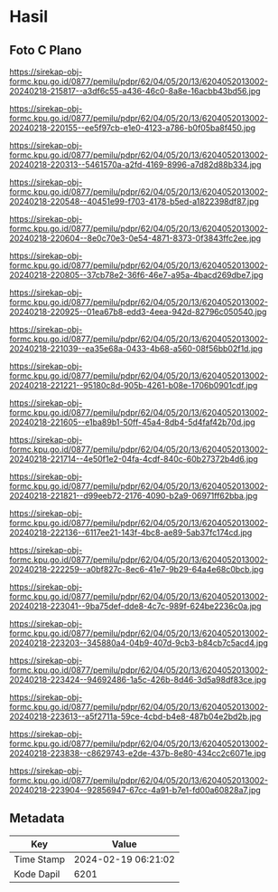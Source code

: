 # Hasil

## Foto C Plano

https://sirekap-obj-formc.kpu.go.id/0877/pemilu/pdpr/62/04/05/20/13/6204052013002-20240218-215817--a3df6c55-a436-46c0-8a8e-16acbb43bd56.jpg

https://sirekap-obj-formc.kpu.go.id/0877/pemilu/pdpr/62/04/05/20/13/6204052013002-20240218-220155--ee5f97cb-e1e0-4123-a786-b0f05ba8f450.jpg

https://sirekap-obj-formc.kpu.go.id/0877/pemilu/pdpr/62/04/05/20/13/6204052013002-20240218-220313--5461570a-a2fd-4169-8996-a7d82d88b334.jpg

https://sirekap-obj-formc.kpu.go.id/0877/pemilu/pdpr/62/04/05/20/13/6204052013002-20240218-220548--40451e99-f703-4178-b5ed-a1822398df87.jpg

https://sirekap-obj-formc.kpu.go.id/0877/pemilu/pdpr/62/04/05/20/13/6204052013002-20240218-220604--8e0c70e3-0e54-4871-8373-0f3843ffc2ee.jpg

https://sirekap-obj-formc.kpu.go.id/0877/pemilu/pdpr/62/04/05/20/13/6204052013002-20240218-220805--37cb78e2-36f6-46e7-a95a-4bacd269dbe7.jpg

https://sirekap-obj-formc.kpu.go.id/0877/pemilu/pdpr/62/04/05/20/13/6204052013002-20240218-220925--01ea67b8-edd3-4eea-942d-82796c050540.jpg

https://sirekap-obj-formc.kpu.go.id/0877/pemilu/pdpr/62/04/05/20/13/6204052013002-20240218-221039--ea35e68a-0433-4b68-a560-08f56bb02f1d.jpg

https://sirekap-obj-formc.kpu.go.id/0877/pemilu/pdpr/62/04/05/20/13/6204052013002-20240218-221221--95180c8d-905b-4261-b08e-1706b0901cdf.jpg

https://sirekap-obj-formc.kpu.go.id/0877/pemilu/pdpr/62/04/05/20/13/6204052013002-20240218-221605--e1ba89b1-50ff-45a4-8db4-5d4faf42b70d.jpg

https://sirekap-obj-formc.kpu.go.id/0877/pemilu/pdpr/62/04/05/20/13/6204052013002-20240218-221714--4e50f1e2-04fa-4cdf-840c-60b27372b4d6.jpg

https://sirekap-obj-formc.kpu.go.id/0877/pemilu/pdpr/62/04/05/20/13/6204052013002-20240218-221821--d99eeb72-2176-4090-b2a9-06971ff62bba.jpg

https://sirekap-obj-formc.kpu.go.id/0877/pemilu/pdpr/62/04/05/20/13/6204052013002-20240218-222136--6117ee21-143f-4bc8-ae89-5ab37fc174cd.jpg

https://sirekap-obj-formc.kpu.go.id/0877/pemilu/pdpr/62/04/05/20/13/6204052013002-20240218-222259--a0bf827c-8ec6-41e7-9b29-64a4e68c0bcb.jpg

https://sirekap-obj-formc.kpu.go.id/0877/pemilu/pdpr/62/04/05/20/13/6204052013002-20240218-223041--9ba75def-dde8-4c7c-989f-624be2236c0a.jpg

https://sirekap-obj-formc.kpu.go.id/0877/pemilu/pdpr/62/04/05/20/13/6204052013002-20240218-223203--345880a4-04b9-407d-9cb3-b84cb7c5acd4.jpg

https://sirekap-obj-formc.kpu.go.id/0877/pemilu/pdpr/62/04/05/20/13/6204052013002-20240218-223424--94692486-1a5c-426b-8d46-3d5a98df83ce.jpg

https://sirekap-obj-formc.kpu.go.id/0877/pemilu/pdpr/62/04/05/20/13/6204052013002-20240218-223613--a5f2711a-59ce-4cbd-b4e8-487b04e2bd2b.jpg

https://sirekap-obj-formc.kpu.go.id/0877/pemilu/pdpr/62/04/05/20/13/6204052013002-20240218-223838--c8629743-e2de-437b-8e80-434cc2c6071e.jpg

https://sirekap-obj-formc.kpu.go.id/0877/pemilu/pdpr/62/04/05/20/13/6204052013002-20240218-223904--92856947-67cc-4a91-b7e1-fd00a60828a7.jpg


## Metadata

| Key        | Value               |
| ---------- | ------------------- |
| Time Stamp | 2024-02-19 06:21:02 |
| Kode Dapil | 6201                |



